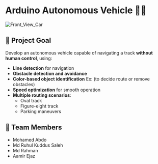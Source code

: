 # Arduino Autonomous Vehicle 🚗🤖

![Front_View_Car](https://github.com/user-attachments/assets/d657b4c4-8233-4aac-925e-e6af5be308ca)


## 🎯 Project Goal

Develop an autonomous vehicle capable of navigating a track **without human control**, using:

- **Line detection** for navigation
- **Obstacle detection and avoidance**
- **Color-based object identification**
   Ex: (to decide route or remove obstacles)
- **Speed optimization** for smooth operation
- **Multiple routing scenarios**:
  - Oval track
  - Figure-eight track
  - Parking maneuvers

## 👥 Team Members
- Mohamed Abdo
- Md Ruhul Kuddus Saleh
- Md Rahman
- Aamir Ejaz

